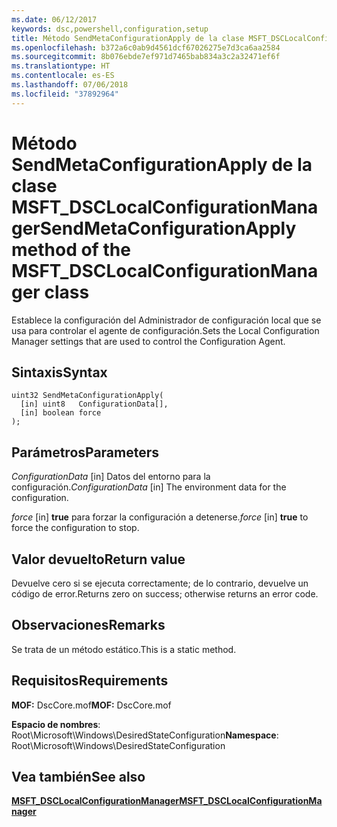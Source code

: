 ```yaml
---
ms.date: 06/12/2017
keywords: dsc,powershell,configuration,setup
title: Método SendMetaConfigurationApply de la clase MSFT_DSCLocalConfigurationManager
ms.openlocfilehash: b372a6c0ab9d4561dcf67026275e7d3ca6aa2584
ms.sourcegitcommit: 8b076ebde7ef971d7465bab834a3c2a32471ef6f
ms.translationtype: HT
ms.contentlocale: es-ES
ms.lasthandoff: 07/06/2018
ms.locfileid: "37892964"
---
```

# <a name="sendmetaconfigurationapply-method-of-the-msftdsclocalconfigurationmanager-class"></a><span data-ttu-id="05cfb-103">Método SendMetaConfigurationApply de la clase MSFT_DSCLocalConfigurationManager</span><span class="sxs-lookup"><span data-stu-id="05cfb-103">SendMetaConfigurationApply method of the MSFT_DSCLocalConfigurationManager class</span></span>

<span data-ttu-id="05cfb-104">Establece la configuración del Administrador de configuración local que se usa para controlar el agente de configuración.</span><span class="sxs-lookup"><span data-stu-id="05cfb-104">Sets the Local Configuration Manager settings that are used to control the Configuration Agent.</span></span>

## <a name="syntax"></a><span data-ttu-id="05cfb-105">Sintaxis</span><span class="sxs-lookup"><span data-stu-id="05cfb-105">Syntax</span></span>

```mof
uint32 SendMetaConfigurationApply(
  [in] uint8   ConfigurationData[],
  [in] boolean force
);
```

## <a name="parameters"></a><span data-ttu-id="05cfb-106">Parámetros</span><span class="sxs-lookup"><span data-stu-id="05cfb-106">Parameters</span></span>

<span data-ttu-id="05cfb-107">*ConfigurationData* \[in\] Datos del entorno para la configuración.</span><span class="sxs-lookup"><span data-stu-id="05cfb-107">*ConfigurationData* \[in\] The environment data for the configuration.</span></span>

<span data-ttu-id="05cfb-108">*force* \[in\] **true** para forzar la configuración a detenerse.</span><span class="sxs-lookup"><span data-stu-id="05cfb-108">*force* \[in\] **true** to force the configuration to stop.</span></span>

## <a name="return-value"></a><span data-ttu-id="05cfb-109">Valor devuelto</span><span class="sxs-lookup"><span data-stu-id="05cfb-109">Return value</span></span>

<span data-ttu-id="05cfb-110">Devuelve cero si se ejecuta correctamente; de lo contrario, devuelve un código de error.</span><span class="sxs-lookup"><span data-stu-id="05cfb-110">Returns zero on success; otherwise returns an error code.</span></span>

## <a name="remarks"></a><span data-ttu-id="05cfb-111">Observaciones</span><span class="sxs-lookup"><span data-stu-id="05cfb-111">Remarks</span></span>

<span data-ttu-id="05cfb-112">Se trata de un método estático.</span><span class="sxs-lookup"><span data-stu-id="05cfb-112">This is a static method.</span></span>

## <a name="requirements"></a><span data-ttu-id="05cfb-113">Requisitos</span><span class="sxs-lookup"><span data-stu-id="05cfb-113">Requirements</span></span>

<span data-ttu-id="05cfb-114">**MOF:** DscCore.mof</span><span class="sxs-lookup"><span data-stu-id="05cfb-114">**MOF:** DscCore.mof</span></span>

<span data-ttu-id="05cfb-115">**Espacio de nombres**: Root\Microsoft\Windows\DesiredStateConfiguration</span><span class="sxs-lookup"><span data-stu-id="05cfb-115">**Namespace**: Root\Microsoft\Windows\DesiredStateConfiguration</span></span>

## <a name="see-also"></a><span data-ttu-id="05cfb-116">Vea también</span><span class="sxs-lookup"><span data-stu-id="05cfb-116">See also</span></span>

[<span data-ttu-id="05cfb-117">**MSFT_DSCLocalConfigurationManager**</span><span class="sxs-lookup"><span data-stu-id="05cfb-117">**MSFT_DSCLocalConfigurationManager**</span></span>](msft-dsclocalconfigurationmanager.md)